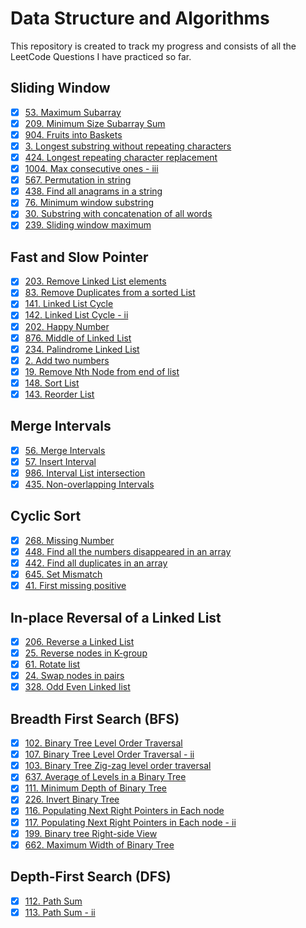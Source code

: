 # Data Structure and Algorithms

This repository is created to track my progress and consists of all the LeetCode Questions I have practiced so far.

## Sliding Window 

- [x] [53. Maximum Subarray](https://github.com/sehajbajaj/DSA-Questions/tree/main/53-maximum-subarray)
- [x] [209. Minimum Size Subarray Sum](https://github.com/sehajbajaj/DSA-Questions/tree/main/209-minimum-size-subarray-sum)
- [x] [904. Fruits into Baskets](https://github.com/sehajbajaj/DSA-Questions/tree/main/904-fruit-into-baskets)
- [x] [3. Longest substring without repeating characters](https://github.com/sehajbajaj/DSA-Questions/tree/main/3-longest-substring-without-repeating-characters)
- [x] [424. Longest repeating character replacement](https://github.com/sehajbajaj/DSA-Questions/tree/main/424-longest-repeating-character-replacement)
- [x] [1004. Max consecutive ones - iii](https://github.com/sehajbajaj/DSA-Questions/tree/main/1004-max-consecutive-ones-iii)
- [x] [567. Permutation in string](https://github.com/sehajbajaj/DSA-Questions/tree/main/567-permutation-in-string)
- [x] [438. Find all anagrams in a string](https://github.com/sehajbajaj/DSA-Questions/tree/main/438-find-all-anagrams-in-a-string)
- [x] [76. Minimum window substring](https://github.com/sehajbajaj/DSA-Questions/tree/main/76-minimum-window-substring)
- [x] [30. Substring with concatenation of all words](https://github.com/sehajbajaj/DSA-Questions/tree/main/30-substring-with-concatenation-of-all-words)
- [x] [239. Sliding window maximum](https://github.com/sehajbajaj/DSA-Questions/tree/main/239-sliding-window-maximum)

## Fast and Slow Pointer

- [x] [203. Remove Linked List elements](https://github.com/sehajbajaj/DSA-Questions/tree/main/203-remove-linked-list-elements)
- [x] [83. Remove Duplicates from a sorted List](https://github.com/sehajbajaj/DSA-Questions/tree/main/83-remove-duplicates-from-sorted-list)
- [x] [141. Linked List Cycle](https://github.com/sehajbajaj/DSA-Questions/tree/main/141-linked-list-cycle)
- [x] [142. Linked List Cycle - ii](https://github.com/sehajbajaj/DSA-Questions/tree/main/142-linked-list-cycle-ii)
- [x] [202. Happy Number](https://github.com/sehajbajaj/DSA-Questions/tree/main/202-happy-number)
- [x] [876. Middle of Linked List](https://github.com/sehajbajaj/DSA-Questions/tree/main/876-middle-of-the-linked-list)
- [x] [234. Palindrome Linked List](https://github.com/sehajbajaj/DSA-Questions/tree/main/234-palindrome-linked-list)
- [x] [2. Add two numbers](https://github.com/sehajbajaj/DSA-Questions/tree/main/2-add-two-numbers)
- [x] [19. Remove Nth Node from end of list](https://github.com/sehajbajaj/DSA-Questions/tree/main/19-remove-nth-node-from-end-of-list)
- [x] [148. Sort List](https://github.com/sehajbajaj/DSA-Questions/tree/main/148-sort-list)
- [x] [143. Reorder List](https://github.com/sehajbajaj/DSA-Questions/tree/main/143-reorder-list)

## Merge Intervals

- [x] [56. Merge Intervals](https://github.com/sehajbajaj/DSA-Questions/tree/main/56-merge-intervals)
- [x] [57. Insert Interval](https://github.com/sehajbajaj/DSA-Questions/tree/main/57-insert-interval)
- [x] [986. Interval List intersection](https://github.com/sehajbajaj/DSA-Questions/tree/main/986-interval-list-intersections)
- [x] [435. Non-overlapping Intervals](https://github.com/sehajbajaj/DSA-Questions/tree/main/435-non-overlapping-intervals)

## Cyclic Sort

- [x] [268. Missing Number](https://github.com/sehajbajaj/DSA-Questions/tree/main/268-missing-number)
- [x] [448. Find all the numbers disappeared in an array](https://github.com/sehajbajaj/DSA-Questions/tree/main/448-find-all-numbers-disappeared-in-an-array)
- [x] [442. Find all duplicates in an array](https://github.com/sehajbajaj/DSA-Questions/tree/main/442-find-all-duplicates-in-an-array)
- [x] [645. Set Mismatch](https://github.com/sehajbajaj/DSA-Questions/tree/main/645-set-mismatch)
- [x] [41. First missing positive](https://github.com/sehajbajaj/DSA-Questions/tree/main/41-first-missing-positive)

## In-place Reversal of a Linked List

- [x] [206. Reverse a Linked List](https://github.com/sehajbajaj/DSA-Questions/tree/main/206-reverse-linked-list)
- [x] [25. Reverse nodes in K-group](https://github.com/sehajbajaj/DSA-Questions/tree/main/25-reverse-nodes-in-k-group)
- [x] [61. Rotate list](https://github.com/sehajbajaj/DSA-Questions/tree/main/61-rotate-list)
- [x] [24. Swap nodes in pairs](https://github.com/sehajbajaj/DSA-Questions/tree/main/24-swap-nodes-in-pairs)
- [x] [328. Odd Even Linked list](https://github.com/sehajbajaj/DSA-Questions/tree/main/328-odd-even-linked-list)

## Breadth First Search (BFS)

- [x] [102. Binary Tree Level Order Traversal](https://github.com/sehajbajaj/DSA-Questions/tree/main/102-binary-tree-level-order-traversal)
- [x] [107. Binary Tree Level Order Traversal - ii](https://github.com/sehajbajaj/DSA-Questions/tree/main/107-binary-tree-level-order-traversal-ii)
- [x] [103. Binary Tree Zig-zag level order traversal](https://github.com/sehajbajaj/DSA-Questions/tree/main/103-binary-tree-zigzag-level-order-traversal)
- [x] [637. Average of Levels in a Binary Tree](https://github.com/sehajbajaj/DSA-Questions/tree/main/637-average-of-levels-in-binary-tree)
- [x] [111. Minimum Depth of Binary Tree](https://github.com/sehajbajaj/DSA-Questions/tree/main/111-minimum-depth-of-binary-tree)
- [x] [226. Invert Binary Tree](https://github.com/sehajbajaj/DSA-Questions/tree/main/226-invert-binary-tree)
- [x] [116. Populating Next Right Pointers in Each node](https://github.com/sehajbajaj/DSA-Questions/tree/main/116-populating-next-right-pointers-in-each-node)
- [x] [117. Populating Next Right Pointers in Each node - ii](https://github.com/sehajbajaj/DSA-Questions/tree/main/117-populating-next-right-pointers-in-each-node-ii)
- [x] [199. Binary tree Right-side View](https://github.com/sehajbajaj/DSA-Questions/tree/main/199-binary-tree-right-side-view)
- [x] [662. Maximum Width of Binary Tree](https://github.com/sehajbajaj/DSA-Questions/tree/main/662-maximum-width-of-binary-tree)

## Depth-First Search (DFS)

- [x] [112. Path Sum](https://github.com/sehajbajaj/DSA-Questions/tree/main/112-path-sum)
- [x] [113. Path Sum - ii](https://github.com/sehajbajaj/DSA-Questions/tree/main/113-path-sum-ii)
